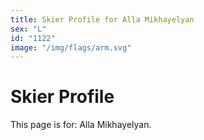 ```yaml
---
title: Skier Profile for Alla Mikhayelyan
sex: "L"
id: "1122"
image: "/img/flags/arm.svg" 
---
```


# Skier Profile

This page is for: Alla Mikhayelyan.
    